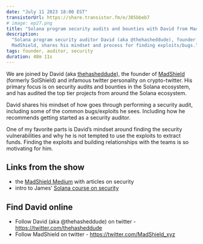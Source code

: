```yaml
---
date: "July 11 2023 18:00 EST"
transistorUrl: https://share.transistor.fm/e/385bbeb7
# image: ep27.png
title: "Solana program security audits and bounties with David from MadShield"
description:
  "Solana program security auditor David (aka @thehasheddude), founder of
  MadShield, shares his mindset and process for finding exploits/bugs."
tags: founder, auditor, security
duration: 48m 11s
---
```


We are joined by David (aka [thehasheddude](https://twitter.com/thehasheddude)),
the founder of [MadShield](https://www.madshield.xyz/) (formerly SolShield) and
infamous twitter personality on crypto-twitter. His primary focus is on security
audits and bounties in the Solana ecosystem, and has audited the top tier
projects from around the Solana ecosystem.

David shares his mindset of how goes through performing a security audit,
including some of the common bugs/exploits he sees. Including how he recommends
getting started as a security auditor.

One of my favorite parts is David’s mindset around finding the security
vulnerabilities and why he is not tempted to use the exploits to extract funds.
Finding the exploits and building relationships with the teams is so motivating
for him.

## Links from the show

- the [MadShield Medium](https://medium.com/@madshield) with articles on
  security
- intro to James’
  [Solana course on security](https://www.soldev.app/course/security-intro)

## Find David online

- Follow David (aka @thehasheddude) on twitter -
  https://twitter.com/thehasheddude
- Follow MadShield on twitter - https://twitter.com/MadShield_xyz
